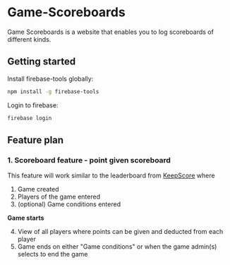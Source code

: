 # Game-Scoreboards
Game Scoreboards is a website that enables you to log scoreboards of different kinds.

## Getting started

Install firebase-tools globally:

```bash
npm install -g firebase-tools
```

Login to firebase:

```bash
firebase login
```

## Feature plan

### 1. Scoreboard feature - point given scoreboard
This feature will work similar to the leaderboard from [KeepScore](https://keepthescore.co/choose/?ref=landing_top) where 

1. Game created
2. Players of the game entered
3. (optional) Game conditions entered

**Game starts**

4. View of all players where points can be given and deducted from each player
5. Game ends on either "Game conditions" or when the game admin(s) selects to end the game



